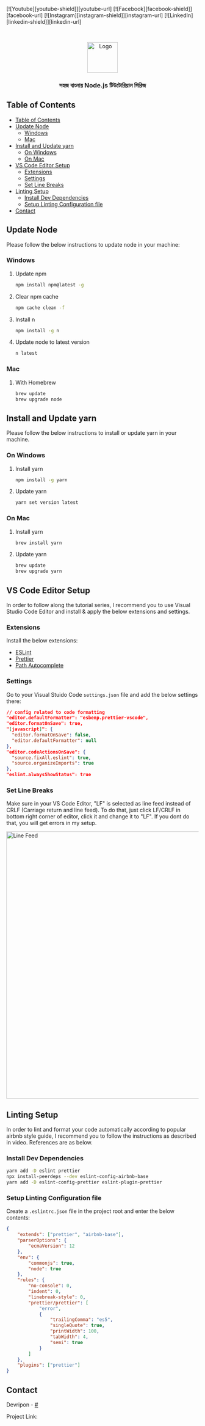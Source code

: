 [![Youtube][youtube-shield]][youtube-url] [![Facebook][facebook-shield]][facebook-url]
[![Instagram][instagram-shield]][instagram-url] [![LinkedIn][linkedin-shield]][linkedin-url]

<!-- PROJECT LOGO -->
<br />
<p align="center">
  <a href="#">
    <img src="images/logo.png" alt="Logo" width="80" height="80">
  </a>

  <h3 align="center">সহজ বাংলায় Node.js টিউটোরিয়াল সিরিজ</h3>

<!-- TABLE OF CONTENTS -->

## Table of Contents

- [Table of Contents](#table-of-contents)
- [Update Node](#update-node)
  - [Windows](#windows)
  - [Mac](#mac)
- [Install and Update yarn](#install-and-update-yarn)
  - [On Windows](#on-windows)
  - [On Mac](#on-mac)
- [VS Code Editor Setup](#vs-code-editor-setup)
  - [Extensions](#extensions)
  - [Settings](#settings)
  - [Set Line Breaks](#set-line-breaks)
- [Linting Setup](#linting-setup)
  - [Install Dev Dependencies](#install-dev-dependencies)
  - [Setup Linting Configuration file](#setup-linting-configuration-file)
- [Contact](#contact)

<!-- UPDATE NODE -->

## Update Node

Please follow the below instructions to update node in your machine:

### Windows

1. Update npm
    ```sh
    npm install npm@latest -g
    ```
2. Clear npm cache
    ```sh
    npm cache clean -f
    ```
3. Install n
    ```sh
    npm install -g n
    ```
4. Update node to latest version
    ```sh
    n latest
    ```

### Mac

1. With Homebrew
    ```sh
    brew update
    brew upgrade node
    ```

<!-- INSTALL & UPDATE YARN -->

## Install and Update yarn

Please follow the below instructions to install or update yarn in your machine.

### On Windows

1. Install yarn
    ```sh
    npm install -g yarn
    ```
2. Update yarn
    ```sh
    yarn set version latest
    ```

### On Mac

1. Install yarn
    ```sh
    brew install yarn
    ```
2. Update yarn
    ```sh
    brew update
    brew upgrade yarn
    ```

<!-- EDITOR SETUP -->

## VS Code Editor Setup

In order to follow along the tutorial series, I recommend you to use Visual Studio Code Editor and
install & apply the below extensions and settings.

### Extensions

Install the below extensions:

-   [ESLint](https://marketplace.visualstudio.com/items?itemName=dbaeumer.vscode-eslint)
-   [Prettier](https://marketplace.visualstudio.com/items?itemName=esbenp.prettier-vscode)
-   [Path Autocomplete](https://marketplace.visualstudio.com/items?itemName=ionutvmi.path-autocomplete)

### Settings

Go to your Visual Stuido Code `settings.json` file and add the below settings there:

```json
// config related to code formatting
"editor.defaultFormatter": "esbenp.prettier-vscode",
"editor.formatOnSave": true,
"[javascript]": {
  "editor.formatOnSave": false,
  "editor.defaultFormatter": null
},
"editor.codeActionsOnSave": {
  "source.fixAll.eslint": true,
  "source.organizeImports": true
},
"eslint.alwaysShowStatus": true
```

### Set Line Breaks

Make sure in your VS Code Editor, "LF" is selected as line feed instead of CRLF (Carriage return and
line feed). To do that, just click LF/CRLF in bottom right corner of editor, click it and change it
to "LF". If you dont do that, you will get errors in my setup.

<img src="images/line-feed.jpg" alt="Line Feed" width="700">

<!-- LINTING SETUP -->

## Linting Setup

In order to lint and format your code automatically according to popular airbnb style guide, I
recommend you to follow the instructions as described in video. References are as below.

### Install Dev Dependencies

```sh
yarn add -D eslint prettier
npx install-peerdeps --dev eslint-config-airbnb-base
yarn add -D eslint-config-prettier eslint-plugin-prettier
```

### Setup Linting Configuration file

Create a `.eslintrc.json` file in the project root and enter the below contents:

```json
{
    "extends": ["prettier", "airbnb-base"],
    "parserOptions": {
        "ecmaVersion": 12
    },
    "env": {
        "commonjs": true,
        "node": true
    },
    "rules": {
        "no-console": 0,
        "indent": 0,
        "linebreak-style": 0,
        "prettier/prettier": [
            "error",
            {
                "trailingComma": "es5",
                "singleQuote": true,
                "printWidth": 100,
                "tabWidth": 4,
                "semi": true
            }
        ]
    },
    "plugins": ["prettier"]
}
```

<!-- CONTACT -->

## Contact

Devripon - [#](mailto:#)

Project Link:


<!-- MARKDOWN LINKS & IMAGES -->
